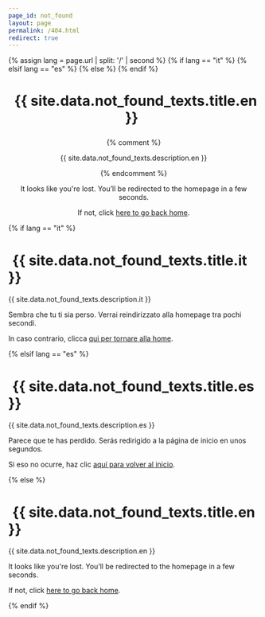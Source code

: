 ```yaml
---
page_id: not_found
layout: page
permalink: /404.html
redirect: true
---
```


{% assign lang = page.url | split: '/' | second %}
{% if lang == "it" %}
  <meta http-equiv="refresh" content="7; url={{ site.baseurl | prepend: site.url }}/it" />
{% elsif lang == "es" %}
  <meta http-equiv="refresh" content="7; url={{ site.baseurl | prepend: site.url }}/es" />
{% else %}
  <meta http-equiv="refresh" content="7; url={{ site.baseurl | prepend: site.url }}" />
{% endif %}

<div id="localized-404" style="text-align: center;">
  <h1 style="color: var(--global-theme-color); margin-bottom: 1.5rem;">
    <i class="fa-solid fa-file-circle-question" style="color: var(--global-theme-color); margin-right: 0.5rem;"></i>
    {{ site.data.not_found_texts.title.en }}
    <i class="fa-solid fa-file-circle-question" style="color: var(--global-theme-color); margin-left: 0.5rem;"></i>
  </h1>
  {% comment %}
  <p>{{ site.data.not_found_texts.description.en }}</p>
  {% endcomment %}
  <div>
    <p id="message-line-1">It looks like you're lost. You’ll be redirected to the homepage in a few seconds.</p>
    <p id="message-line-2">If not, click <a href="{{ site.baseurl | prepend: site.url }}">here to go back home</a>.</p>
  </div>
</div>

<script>
  const texts = {{ site.data.not_found_texts | jsonify }};
  const lang = window.location.pathname.startsWith("/it") ? "it" :
               window.location.pathname.startsWith("/es") ? "es" : "en";

  document.addEventListener("DOMContentLoaded", () => {
    document.querySelector("#localized-404 h1").innerHTML =
      '<i class="fa-solid fa-file-circle-question" style="margin-right: 0.5rem;"></i> ' +
      (texts.title[lang] || texts.title.en) +
      ' <i class="fa-solid fa-file-circle-question" style="margin-left: 0.5rem;"></i>';

    const p1 = document.getElementById("message-line-1");
    const p2 = document.getElementById("message-line-2");
    if (p1 && p2) {
      const message = (texts.message[lang] || texts.message.en)
        .replace(/\[([^\]]+)]\(([^)]+)\)/g, '<a href="$2">$1</a>')
        .split(/\n|<br\s*\/?>|\s{2,}/);
      p1.innerHTML = message[0] || "";
      p2.innerHTML = message[1] || "";
    }

    document.title = "404 – " + (texts.title[lang] || texts.title.en);
  });
</script>

<noscript>
  {% if lang == "it" %}
    <h1><i class="fa-solid fa-file-circle-question" style="margin-right: 0.5rem;"></i> {{ site.data.not_found_texts.title.it }}</h1>
    <p>{{ site.data.not_found_texts.description.it }}</p>
    <p>Sembra che tu ti sia perso. Verrai reindirizzato alla homepage tra pochi secondi.</p>
    <p>In caso contrario, clicca <a href="{{ site.baseurl | prepend: site.url }}/it">qui per tornare alla home</a>.</p>
  {% elsif lang == "es" %}
    <h1><i class="fa-solid fa-file-circle-question" style="margin-right: 0.5rem;"></i> {{ site.data.not_found_texts.title.es }}</h1>
    <p>{{ site.data.not_found_texts.description.es }}</p>
    <p>Parece que te has perdido. Serás redirigido a la página de inicio en unos segundos.</p>
    <p>Si eso no ocurre, haz clic <a href="{{ site.baseurl | prepend: site.url }}/es">aquí para volver al inicio</a>.</p>
  {% else %}
    <h1><i class="fa-solid fa-file-circle-question" style="margin-right: 0.5rem;"></i> {{ site.data.not_found_texts.title.en }}</h1>
    <p>{{ site.data.not_found_texts.description.en }}</p>
    <p>It looks like you're lost. You’ll be redirected to the homepage in a few seconds.</p>
    <p>If not, click <a href="{{ site.baseurl | prepend: site.url }}">here to go back home</a>.</p>
  {% endif %}
</noscript>
